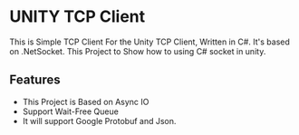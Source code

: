 UNITY TCP Client
=====

This is Simple TCP Client For the Unity TCP Client, Written in C#.
It's based on .NetSocket.
This Project to Show how to using C# socket in unity.

Features
--------

- This Project is Based on Async IO
- Support Wait-Free Queue
- It will support Google Protobuf and Json.